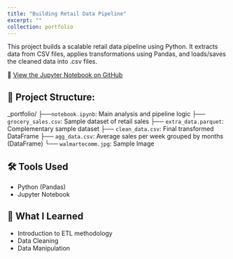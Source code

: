 ```yaml
---
title: "Building Retail Data Pipeline"
excerpt: ""
collection: portfolio
---
```


This project builds a scalable retail data pipeline using Python. It extracts data from CSV files, applies transformations using Pandas, and loads/saves the cleaned data into .csv files.

🔗 [View the Jupyter Notebook on GitHub](https://github.com/Gabetxk/Gabetxk.github.io/blob/master/_portfolio/Building%20Retail%20Data%20Pipeline%20(Project)/notebook.ipynb)

## 📁 Project Structure:
_portfolio/
├──`notebook.ipynb`: Main analysis and pipeline logic
├── `grocery_sales.csv`: Sample dataset of retail sales
├── `extra_data.parquet`: Complementary sample dataset
├── `clean_data.csv`: Final transformed DataFrame
├── `agg_data.csv`: Average sales per week grouped by months (DataFrame)
└── `walmartecomm.jpg`: Sample Image

## 🛠️ Tools Used
- Python (Pandas)
- Jupyter Notebook

## 🧠 What I Learned
- Introduction to ETL methodology
- Data Cleaning
- Data Manipulation
